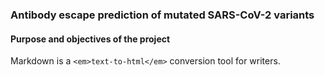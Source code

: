 ### Antibody escape prediction of mutated SARS-CoV-2 variants 
#### Purpose and objectives of the project
Markdown is a `<em>text-to-html</em>` conversion tool for writers.
